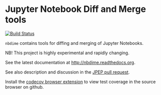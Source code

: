 # Jupyter Notebook Diff and Merge tools

[![Build Status](https://travis-ci.org/martinal/nbdime.svg?branch=master)](https://travis-ci.org/martinal/nbdime)

`nbdime` contains tools for diffing and merging of Jupyter Notebooks.

NB! This project is highly experimental and rapidly changing.

See the latest documentation at http://nbdime.readthedocs.org.

See also description and discussion in the [JPEP pull request](https://github.com/jupyter/enhancement-proposals/pull/8).

Install the [codecov browser extension](https://github.com/codecov/browser-extension#codecov-extension) to view test coverage in the source browser on github.

